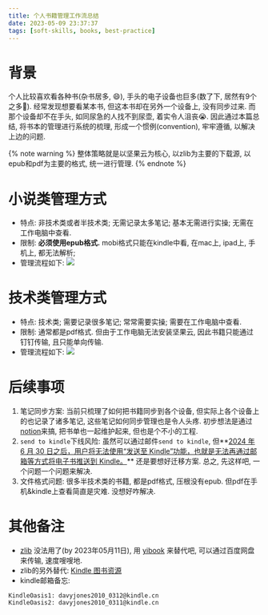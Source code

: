 ```yaml
---
title: 个人书籍管理工作流总结
date: 2023-05-09 23:37:37
tags: [soft-skills, books, best-practice]
---
```


# 背景
个人比较喜欢看各种书(杂书居多, 😄), 手头的电子设备也巨多(数了下, 居然有9个之多🤔). 经常发现想要看某本书, 但这本书却在另外一个设备上, 没有同步过来. 
而那个设备却不在手头, 如同尿急的人找不到尿壶, 着实令人沮丧😭.
因此通过本篇总结, 将书本的管理进行系统的梳理, 形成一个惯例(convention), 牢牢遵循, 以解决上边的问题. 

{% note warning %}
整体策略就是以坚果云为核心, 以zlib为主要的下载源, 以epub和pdf为主要的格式, 统一进行管理. 
{% endnote %}

# 小说类管理方式
- 特点: 非技术类或者半技术类; 无需记录太多笔记; 基本无需进行实操; 无需在工作电脑中查看.
- 限制: **必须使用epub格式.** mobi格式只能在kindle中看, 在mac上, ipad上, 手机上, 都无法解析;
- 管理流程如下:
![](https://davywalker-bucket.oss-cn-shanghai.aliyuncs.com/img/202305112245705.png)

# 技术类管理方式
- 特点: 技术类; 需要记录很多笔记; 常常需要实操; 需要在工作电脑中查看.
- 限制: 通常都是pdf格式. 但由于工作电脑无法安装坚果云, 因此书籍只能通过钉钉传输, 且只能单向传输. 
- 管理流程如下:
![](https://davywalker-bucket.oss-cn-shanghai.aliyuncs.com/img/202305100008704.png)

# 后续事项
1. 笔记同步方案: 当前只梳理了如何把书籍同步到各个设备, 但实际上各个设备上的也记录了诸多笔记, 这些笔记如何同步管理也是令人头疼. 初步想法是通过[notion](https://www.notion.so/)来搞, 把书单也一起维护起来, 但也是个不小的工程.
2. `send to kindle`下线风险: 虽然可以通过邮件`send to kindle`, 但**[2024 年 6 月 30 日之后，用户将无法使用“发送至 Kindle”功能，也就是无法再通过邮箱等方式将电子书推送到 Kindle。](https://bookfere.com/post/985.html)** 还是要想好迁移方案. 
总之, 先这样吧, 一个问题一个问题来解决.
3. 文件格式问题: 很多半技术类的书籍, 都是pdf格式, 压根没有epub. 但pdf在手机&kindle上查看简直是灾难. 没想好咋解决.

# 其他备注
- [zlib](https://z-lib.is/) 没法用了(by 2023年05月11日), 用 [yibook](https://tool.yibook.org/) 来替代吧, 可以通过百度网盘来传输, 速度嗖嗖地.
- zlib的另外替代: [Kindle 图书资源](https://bookfere.com/ebook#ebook_1)
- kindle邮箱备忘:
```shell
KindleOasis1: davyjones2010_0312@kindle.cn
KindleOasis2: davyjones2010_0311@kindle.cn
```